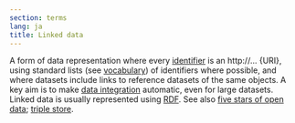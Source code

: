 ```yaml
---
section: terms
lang: ja
title: Linked data
---
```


A form of data representation where every [identifier](/glossary/en/terms/identifier/) is an http://... {URI}, using standard lists (see [vocabulary](/glossary/en/terms/vocabulary/)) of identifiers where possible, and where datasets include links to reference datasets of the same objects. A key aim is to make [data integration](/glossary/en/terms/data-integration/) automatic, even for large datasets. Linked data is usually represented using [RDF](/glossary/en/terms/rdf/). See also [five stars of open data](/glossary/en/terms/five-stars-of-open-data/); [triple store](/glossary/en/terms/triple-store/).